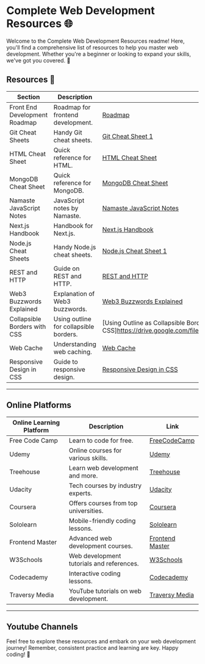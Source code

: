 # Complete Web Development Resources 🌐

Welcome to the Complete Web Development Resources readme! Here, you'll find a comprehensive list of resources to help you master web development. Whether you're a beginner or looking to expand your skills, we've got you covered. 🚀

## Resources 📘

| Section                                  | Description                                           | Link                                            |
|------------------------------------------|-------------------------------------------------------|-------------------------------------------------|
| Front End Development Roadmap            | Roadmap for frontend development.               | [Roadmap](<https://drive.google.com/file/d/1pP_KXCZH_NSp0mDALAyiUpjngQIu_bzD/view>)|
| Git Cheat Sheets                         | Handy Git cheat sheets.                         | [Git Cheat Sheet 1](<https://drive.google.com/file/d/1Qicn-30T2FSzm9Uka3V2E0tOeiuDLuGx/view>)|
| HTML Cheat Sheet                         | Quick reference for HTML.                      | [HTML Cheat Sheet](<https://drive.google.com/file/d/1glGnPWKv3Wg6-1lxn7oLp-Y4u7-dbTRt/view>)     |
| MongoDB Cheat Sheet                      | Quick reference for MongoDB.                  | [MongoDB Cheat Sheet](<https://drive.google.com/file/d/1V_PW3IQR6_m0951KeHkkTG7X3str_Icv/view>) |
| Namaste JavaScript Notes                 | JavaScript notes by Namaste.                   | [Namaste JavaScript Notes](<https://drive.google.com/file/d/1eDjmwWwRAIUvxqWBU6hKyBW6v30zZisf/view>) |
| Next.js Handbook                         | Handbook for Next.js.                       | [Next.js Handbook](<https://drive.google.com/file/d/1cgD5BzYF-3LL1Wp2aDBQh7XdFi49n5vR/view>)    |
| Node.js Cheat Sheets                     | Handy Node.js cheat sheets.                   | [Node.js Cheat Sheet 1](<https://drive.google.com/file/d/1HzOb1-JJRVr-vON2xNOjJ3R7jIHEKE2o/view>) |
| REST and HTTP                            | Guide on REST and HTTP.                      | [REST and HTTP](<https://drive.google.com/file/d/1T543boxR2uLfxgJPdSwg76wE84CcH5Xy/view>)          |
| Web3 Buzzwords Explained                 | Explanation of Web3 buzzwords.               | [Web3 Buzzwords Explained](<https://drive.google.com/file/d/1smbWNhVmGc4xWBpQgJvCB8PFa33K340J/view>) |
| Collapsible Borders with CSS             | Using outline for collapsible borders.      | [Using Outline as Collapsible Border in CSS]<https://drive.google.com/file/d/1TqTrQbGQG5A7Dn8uhthvSb2_ogUVBxmC/view>)|
| Web Cache                                | Understanding web caching.                  | [Web Cache](<https://drive.google.com/file/d/12-bG6nmXV2hkh9R_IxZpwkFPinQjMAZz/view>) |
| Responsive Design in CSS                 | Guide to responsive design.                 | [Responsive Design in CSS](<https://drive.google.com/file/d/1FCfvueeV93fAdg-O1S0-zIwqIAD96Xx4/view>) |

---

## Online Platforms

| Online Learning Platform                | Description                                   | Link                                           |
|-----------------------------------------|-----------------------------------------------|------------------------------------------------|
| Free Code Camp                          | Learn to code for free.                       | [FreeCodeCamp](https://www.freecodecamp.org/)  |
| Udemy                                   | Online courses for various skills.            | [Udemy](https://www.udemy.com/)                |
| Treehouse                               | Learn web development and more.               | [Treehouse](https://teamtreehouse.com/)        |
| Udacity                                 | Tech courses by industry experts.             | [Udacity](https://www.udacity.com/)            |
| Coursera                                | Offers courses from top universities.         | [Coursera](https://www.coursera.org/)          |
| Sololearn                               | Mobile-friendly coding lessons.              | [Sololearn](https://www.sololearn.com/)        |
| Frontend Master                         | Advanced web development courses.            | [Frontend Master](https://frontendmasters.com/)|
| W3Schools                               | Web development tutorials and references.    | [W3Schools](https://www.w3schools.com/)        |
| Codecademy                              | Interactive coding lessons.                  | [Codecademy](https://www.codecademy.com/)      |
| Traversy Media                          | YouTube tutorials on web development.        | [Traversy Media](https://www.traversymedia.com/)|

---

## Youtube Channels


Feel free to explore these resources and embark on your web development journey! Remember, consistent practice and learning are key. Happy coding! 🌟

